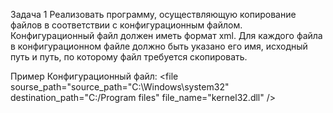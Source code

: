 Задача 1
Реализовать программу, осуществляющую копирование файлов в соответствии с
конфигурационным файлом. Конфигурационный файл должен иметь формат xml. Для
каждого файла в конфигурационном файле должно быть указано его имя, исходный путь и
путь, по которому файл требуется скопировать.


Пример
Конфигурационный файл:
<config>
    <file
            sourse_path="source_path="C:\Windows\system32"
            destination_path="C:/Program files"
            file_name="kernel32.dll"
    />
    <file
            sourse_path="/var/log"
            destination_path="/etc"
            file_name="server.log"
    />
</config>
